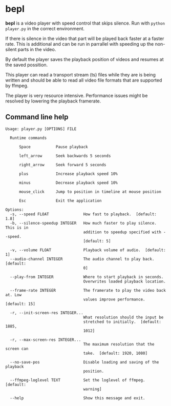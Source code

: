 # bepl
**bepl** is a video player with speed control that skips silence. Run with ```python player.py``` in the correct environment.

If there is silence in the video that part will be played back faster at a faster rate. This is additional and can be run in parrallel with speeding up the non-silent parts in the video.

By default the player saves the playback position of videos and resumes at the saved possition.

This player can read a transport stream (ts) files while they are is being written and should be able to read all video file formats that are supported by ffmpeg.

The player is very resource intensive. Performance issues might be resolved by lowering the playback framerate.

## Command line help
```
Usage: player.py [OPTIONS] FILE

  Runtime commands

      Space           Pause playback

      left_arrow      Seek backwards 5 seconds

      right_arrow     Seek forward 5 seconds

      plus            Increase playback speed 10%

      minus           Decrease playback speed 10%

      mouse_click     Jump to position in timeline at mouse position

      Esc             Exit the application

Options:
  -s, --speed FLOAT               How fast to playback.  [default: 1.8]
  -b, --silence-speedup INTEGER   How much faster to play silence. This is in
                                  addition to speedup specified with --speed.
                                  [default: 5]

  -v, --volume FLOAT              Playback volume of audio.  [default: 1]
  --audio-channel INTEGER         The audio channel to play back.  [default:
                                  0]

  --play-from INTEGER             Where to start playback in seconds.
                                  Overwrites loaded playback location.

  --frame-rate INTEGER            The framerate to play the video back at. Low
                                  values improve performance.  [default: 15]

  -r, --init-screen-res INTEGER...
                                  What resolution should the input be
                                  stretched to initially.  [default: 1885,
                                  1012]

  -r, --max-screen-res INTEGER...
                                  The maximum resolution that the screen can
                                  take.  [default: 1920, 1080]

  --no-save-pos                   Disable loading and saving of the playback
                                  position.

  --ffmpeg-loglevel TEXT          Set the loglevel of ffmpeg.  [default:
                                  warning]

  --help                          Show this message and exit.
```
